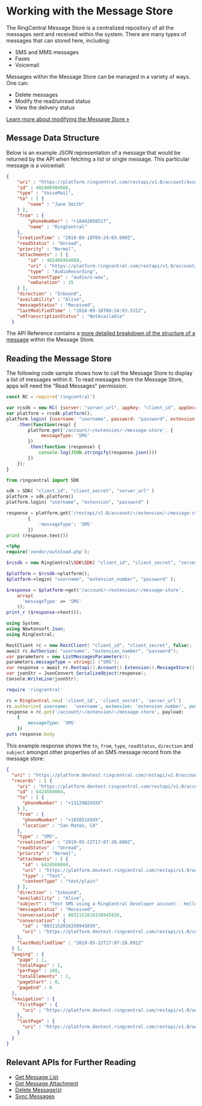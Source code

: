 # Working with the Message Store

The RingCentral Message Store is a centralized repository of all the messages sent and received within the system. There are many types of messages that can stored here, including:

* SMS and MMS messages
* Faxes
* Voicemail

Messages within the Message Store can be managed in a variety of ways. One can:

* Delete messages
* Modify the read/unread status
* View the delivery status

[Learn more about modifying the Message Store &raquo;](../message-histories)

## Message Data Structure

Below is an example JSON representation of a message that would be returned by the API when fetching a list or single message. This particular message is a voicemail:

```json
{
    "uri" : "https://platform.ringcentral.com/restapi/v1.0/account/4xxx8/extension/4xxx8/message-store/4xxx8",
    "id" : 402406984008,
    "type" : "VoiceMail",
    "to" : [ {
        "name" : "Jane Smith"
    } ],
    "from" : {
        "phoneNumber" : "+18442058517",
        "name" : "RingCentral"
    },
    "creationTime" : "2018-09-18T09:24:03.000Z",
    "readStatus" : "Unread",
    "priority" : "Normal",
    "attachments" : [ {
        "id" : 402406984008,
        "uri" : "https://platform.ringcentral.com/restapi/v1.0/account/4xxx8/extension/4xxx8/message-store/4xxx8/content/4xxx8",
        "type" : "AudioRecording",
        "contentType" : "audio/x-wav",
        "vmDuration" : 25
    } ],
    "direction" : "Inbound",
    "availability" : "Alive",
    "messageStatus" : "Received",
    "lastModifiedTime" : "2018-09-18T09:24:03.531Z",
    "vmTranscriptionStatus" : "NotAvailable"
  }
```

The API Reference contains a [more detailed breakdown of the structure of a message](https://developers.ringcentral.com/api-reference#SMS-and-MMS-listMessages) within the Message Store.

## Reading the Message Store

The following code sample shows how to call the Message Store to display a list of messages within it. To read messages from the Message Store, apps will need the "Read Messages" permission.

```javascript tab="Node JS"
const RC = require('ringcentral')

var rcsdk = new RC( {server: "server_url", appKey: "client_id", appSecret: "client_secret"} );
var platform = rcsdk.platform();
platform.login( {username: "username", password: "password", extension: "extension_number"} )
    .then(function(resp) {
        platform.get('/account/~/extension/~/message-store', {
             messageType: 'SMS'
        })
        .then(function (response) {
            console.log(JSON.stringify(response.json()))
        })
    });
}
```

```python tab="Python"
from ringcentral import SDK

sdk = SDK( "client_id", "client_secret", "server_url" )
platform = sdk.platform()
platform.login( "username", "extension", "password" )

response = platform.get('/restapi/v1.0/account/~/extension/~/message-store',
        {
            'messageType': 'SMS'
        })
print (response.text())
```

```php tab="PHP"
<?php
require('vendor/autoload.php');

$rcsdk = new RingCentral\SDK\SDK( "client_id", "client_secret", "server_url" );

$platform = $rcsdk->platform();
$platform->login( "username", "extension_number", "password" );

$response = $platform->get('/account/~/extension/~/message-store',
    array(
      'messageType' => 'SMS'
    ));
print_r ($response->text());
```

```c# tab="C#"
using System;
using Newtonsoft.Json;
using RingCentral;

RestClient rc = new RestClient( "client_id", "client_secret", false);
await rc.Authorize( "username", "extension_number", "password");
var parameters = new ListMessagesParameters();
parameters.messageType = string[] ("SMS");
var response = await rc.Restapi().Account().Extension().MessageStore().List(parameters);
var jsonStr = JsonConvert.SerializeObject(response);
Console.WriteLine(jsonStr);
```

```ruby tab="Ruby"
require 'ringcentral'

rc = RingCentral.new( 'client_id', 'client_secret', 'server_url')
rc.authorize( username:  'username', extension: 'extension_number', password:  'password')
response = rc.get('/account/~/extension/~/message-store', payload:
    {
        messageType: 'SMS'
    })
puts response.body
```

This example response shows the `to`, `from`, `type`, `readStatus`, `direction` and `subject` amongst other properties of an SMS message record from the message store:

```json hl_lines="6 7 8 9 10 11 12 13 15 23 25",linenums="1"
{
  "uri" : "https://platform.devtest.ringcentral.com/restapi/v1.0/account/178009004/extension/178009004/message-store?messageType=SMS&availability=Alive&dateFrom=2019-05-21T17:54:00.000Z&page=1&perPage=100",
  "records" : [ {
    "uri" : "https://platform.devtest.ringcentral.com/restapi/v1.0/account/178009004/extension/178009004/message-store/6424569004",
    "id" : 6424569004,
    "to" : [ {
      "phoneNumber" : "+1312982XXXX"
    } ],
    "from" : {
      "phoneNumber" : "+165051XXXX",
      "location" : "San Mateo, CA"
    },
    "type" : "SMS",
    "creationTime" : "2019-05-22T17:07:28.000Z",
    "readStatus" : "Unread",
    "priority" : "Normal",
    "attachments" : [ {
      "id" : 6424569004,
      "uri" : "https://platform.devtest.ringcentral.com/restapi/v1.0/account/178009004/extension/178009004/message-store/6424569004/content/6424569004",
      "type" : "Text",
      "contentType" : "text/plain"
    } ],
    "direction" : "Inbound",
    "availability" : "Alive",
    "subject" : "Test SMS using a RingCentral Developer account - Hello World",
    "messageStatus" : "Received",
    "conversationId" : 8031152018338945839,
    "conversation" : {
      "id" : "8031152018338945839",
      "uri" : "https://platform.devtest.ringcentral.com/restapi/v1.0/conversation/8031152018338945839"
    },
    "lastModifiedTime" : "2019-05-22T17:07:28.091Z"
  } ],
  "paging" : {
    "page" : 1,
    "totalPages" : 1,
    "perPage" : 100,
    "totalElements" : 1,
    "pageStart" : 0,
    "pageEnd" : 0
  },
  "navigation" : {
    "firstPage" : {
      "uri" : "https://platform.devtest.ringcentral.com/restapi/v1.0/account/178009004/extension/178009004/message-store?readStatus=Unread&availability=Alive&dateFrom=2019-05-21T17:54:00.000Z&page=1&perPage=100"
    },
    "lastPage" : {
      "uri" : "https://platform.devtest.ringcentral.com/restapi/v1.0/account/178009004/extension/178009004/message-store?readStatus=Unread&availability=Alive&dateFrom=2019-05-21T17:54:00.000Z&page=1&perPage=100"
    }
  }
}
```

## Relevant APIs for Further Reading

* [Get Message List](https://developers.ringcentral.com/api-reference#SMS-and-MMS-listMessages)
* [Get Message Attachment](https://developers.ringcentral.com/api-reference#SMS-and-MMS-getMessageAttachmentById)
* [Delete Message(s)](https://developers.ringcentral.com/api-reference#SMS-and-MMS-deleteMessage)
* [Sync Messages](https://developers.ringcentral.com/api-reference#SMS-and-MMS-syncMessages)
